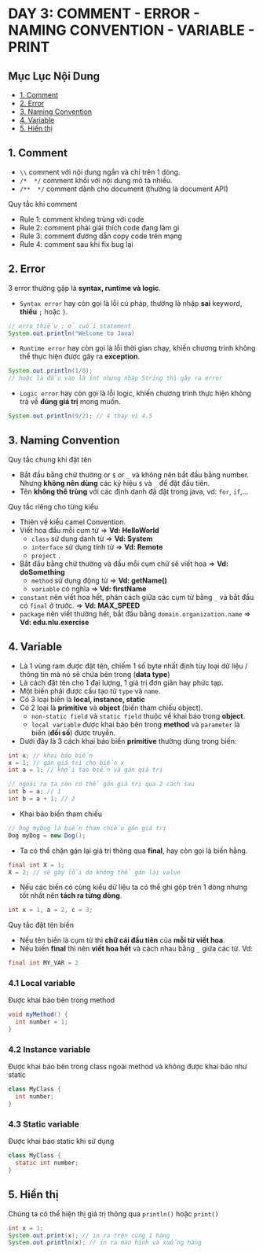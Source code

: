 # DAY 3: COMMENT - ERROR - NAMING CONVENTION - VARIABLE - PRINT

## Mục Lục Nội Dung

- [1. Comment](#1-comment)
- [2. Error](#2-error)
- [3. Naming Convention](#3-naming-convention)
- [4. Variable](#4-variable)
- [5. Hiển thị](#5-hiển-thị)

## 1. Comment

- `\\` comment với nội dung ngắn và chỉ trên 1 dòng.
- `/*  */` comment khối với nội dung mô tả nhiều.
- `/**  */` comment dành cho document (thường là document API)

Quy tắc khi comment

- Rule 1: comment không trùng với code
- Rule 2: comment phải giải thích code đang làm gì
- Rule 3: comment đường dẫn copy code trên mạng
- Rule 4: comment sau khi fix bug lại

## 2. Error

3 error thường gặp là **syntax, runtime và logic**.

- `Syntax error` hay còn gọi là lỗi cú pháp, thường là nhập **sai** keyword, **thiếu** `;` hoặc `}`.

```java
// erro thiếu ; ở cuối statement
System.out.println("Welcome to Java)
```

- `Runtime error` hay còn gọi là lỗi thời gian chạy, khiến chương trình không thể thực hiện được gây ra **exception**.

```java
System.out.println(1/0);
// hoặc là đầu vào là int nhưng nhập String thì gây ra error
```

- `Logic error` hay còn gọi là lỗi logic, khiến chương trình thực hiện không trả về **đúng giá trị** mong muốn.

```java
System.out.println(9/2); // 4 thay vì 4.5
```

## 3. Naming Convention

Quy tắc chung khi đặt tên

- Bắt đầu bằng chữ thường or `$` or `_` và không nên bắt đầu bằng number. Nhưng **không nên dùng** các ký hiệu `$` và `_` để đặt đầu tiên.
- Tên **không thể trùng** với các định danh đã đặt trong java, vd: `for`, `if`,...

Quy tắc riêng cho từng kiểu

- Thiên về kiểu camel Convention.
- Viết hoa đầu mỗi cụm từ => **Vd: HelloWorld**
  - `class` sử dụng danh từ => **Vd: System**
  - `interface` sử dụng tính từ => **Vd: Remote**
  - `project` . 
- Bắt đầu bằng chữ thường và đầu mỗi cụm chữ sẽ viết hoa => **Vd: doSomething**
  - `method` sử dụng động từ => **Vd: getName()**
  - `variable` có nghĩa => **Vd: firstName**
- `constant` nên viết hoa hết, phân cách giữa các cụm từ bằng `_` và bắt đầu có `final` ở trước. => **Vd: MAX_SPEED**
- `package` nên viết thường hết, bắt đầu bằng `domain.organization.name` => **Vd: edu.nlu.exercise**

## 4. Variable

- Là 1 vùng ram được đặt tên, chiếm 1 số byte nhất định tùy loại dữ liệu / thông tin mà nó sẽ chứa bên trong (**data type**)
- Là cách đặt tên cho 1 đại lượng, 1 giá trị đơn giản hay phức tạp. 
- Một biến phải được cấu tạo từ `type` và `name`.
- Có 3 loại biến là **local, instance, static**
- Có 2 loại là **primitive** và **object** (biến tham chiếu object).
  - `non-static field` và `static field` thuộc về khai báo trong **object**.
  - `local variable` được khai báo bên trong **method** và `parameter` là biến (**đối số**) được truyền.
- Dưới đây là 3 cách khai báo biến **primitive** thường dùng trong biến:

```java
int x; // khai báo biến
x = 1; // gán giá trị cho biến x
int a = 1; // khởi tạo biến và gán giá trị 

// ngoài ra ta còn có thể gán giá trị qua 2 cách sau
int b = a; // 1
int b = a + 1; // 2
```

- Khai báo biến tham chiếu

```java
// Dog myDog là biến tham chiếu gán giá trị 
Dog myDog = new Dog(); 
```

- Ta có thể chặn gán lại giá trị thông qua **final**, hay còn gọi là biến hằng.

```java
final int X = 1;
X = 2; // sẽ gây lỗi do không thể gán lại value
```

- Nếu các biến có cùng kiểu dữ liệu ta có thể ghi gộp trên 1 dòng nhưng tốt nhất nên **tách ra từng dòng**.

```java
int x = 1, a = 2, c = 3;
```

Quy tắc đặt tên biến

- Nếu tên biến là cụm từ thì **chữ cái đầu tiên** của **mỗi từ viết hoa**.
- Nếu biến **final** thì nên **viết hoa hết** và cách nhau bằng `_` giữa các từ. Vd:

```java
final int MY_VAR = 2
``` 

### 4.1 Local variable 

Được khai báo bên trong method

```java
void myMethod() {
  int number = 1;
}
```

### 4.2 Instance variable 

Được khai báo bên trong class ngoài method và không được khai báo như static 

```java
class MyClass {
  int number;
}
```

### 4.3 Static variable

Được khai báo static khi sử dụng

```java
class MyClass {
  static int number;
}
```

## 5. Hiển thị 

Chúng ta có thể hiện thị giá trị thông qua `println()` hoặc `print()`

```java
int x = 1;
System.out.print(x); // in ra trên cùng 1 hàng
System.out.println(x); // in ra màn hình và xuống hàng
```


